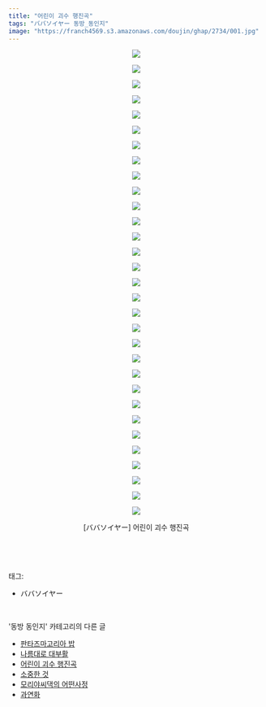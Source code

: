 ```yaml
---
title: "어린이 괴수 행진곡"
tags: "ババソイヤー 동방_동인지"
image: "https://franch4569.s3.amazonaws.com/doujin/ghap/2734/001.jpg"
---
```

<div class="article">
<p style="text-align: center; clear: none; float: none;"><img src="{{ site.imgserver2 }}/ghap/2734/001.jpg"/></p>
<p style="text-align: center; clear: none; float: none;"><img src="{{ site.imgserver2 }}/ghap/2734/002.jpg"/></p>
<p style="text-align: center; clear: none; float: none;"><img src="{{ site.imgserver2 }}/ghap/2734/003.jpg"/></p>
<p style="text-align: center; clear: none; float: none;"><img src="{{ site.imgserver2 }}/ghap/2734/004.jpg"/></p>
<p style="text-align: center; clear: none; float: none;"><img src="{{ site.imgserver2 }}/ghap/2734/005.jpg"/></p>
<p style="text-align: center; clear: none; float: none;"><img src="{{ site.imgserver2 }}/ghap/2734/006.jpg"/></p>
<p style="text-align: center; clear: none; float: none;"><img src="{{ site.imgserver2 }}/ghap/2734/007.jpg"/></p>
<p style="text-align: center; clear: none; float: none;"><img src="{{ site.imgserver2 }}/ghap/2734/008.jpg"/></p>
<p style="text-align: center; clear: none; float: none;"><img src="{{ site.imgserver2 }}/ghap/2734/009.jpg"/></p>
<p style="text-align: center; clear: none; float: none;"><img src="{{ site.imgserver2 }}/ghap/2734/010.jpg"/></p>
<p style="text-align: center; clear: none; float: none;"><img src="{{ site.imgserver2 }}/ghap/2734/011.jpg"/></p>
<p style="text-align: center; clear: none; float: none;"><img src="{{ site.imgserver2 }}/ghap/2734/012.jpg"/></p>
<p style="text-align: center; clear: none; float: none;"><img src="{{ site.imgserver2 }}/ghap/2734/013.jpg"/></p>
<p style="text-align: center; clear: none; float: none;"><img src="{{ site.imgserver2 }}/ghap/2734/014.jpg"/></p>
<p style="text-align: center; clear: none; float: none;"><img src="{{ site.imgserver2 }}/ghap/2734/015.jpg"/></p>
<p style="text-align: center; clear: none; float: none;"><img src="{{ site.imgserver2 }}/ghap/2734/016.jpg"/></p>
<p style="text-align: center; clear: none; float: none;"><img src="{{ site.imgserver2 }}/ghap/2734/017.jpg"/></p>
<p style="text-align: center; clear: none; float: none;"><img src="{{ site.imgserver2 }}/ghap/2734/018.jpg"/></p>
<p style="text-align: center; clear: none; float: none;"><img src="{{ site.imgserver2 }}/ghap/2734/019.jpg"/></p>
<p style="text-align: center; clear: none; float: none;"><img src="{{ site.imgserver2 }}/ghap/2734/020.jpg"/></p>
<p style="text-align: center; clear: none; float: none;"><img src="{{ site.imgserver2 }}/ghap/2734/021.jpg"/></p>
<p style="text-align: center; clear: none; float: none;"><img src="{{ site.imgserver2 }}/ghap/2734/022.jpg"/></p>
<p style="text-align: center; clear: none; float: none;"><img src="{{ site.imgserver2 }}/ghap/2734/023.jpg"/></p>
<p style="text-align: center; clear: none; float: none;"><img src="{{ site.imgserver2 }}/ghap/2734/024.jpg"/></p>
<p style="text-align: center; clear: none; float: none;"><img src="{{ site.imgserver2 }}/ghap/2734/025.jpg"/></p>
<p style="text-align: center; clear: none; float: none;"><img src="{{ site.imgserver2 }}/ghap/2734/026.jpg"/></p>
<p style="text-align: center; clear: none; float: none;"><img src="{{ site.imgserver2 }}/ghap/2734/027.jpg"/></p>
<p style="text-align: center; clear: none; float: none;"><img src="{{ site.imgserver2 }}/ghap/2734/028.jpg"/></p>
<p style="text-align: center; clear: none; float: none;"><img src="{{ site.imgserver2 }}/ghap/2734/029.jpg"/></p>
<p style="text-align: center; clear: none; float: none;"><img src="{{ site.imgserver2 }}/ghap/2734/030.jpg"/></p>
<p style="text-align: center; clear: none; float: none;"><img src="{{ site.imgserver2 }}/ghap/2734/031.jpg"/></p>
<p style="text-align: center; clear: none; float: none;">[ババソイヤー] 어린이 괴수 행진곡</p>
<p><br/></p>
</div><br/>
<div class="tagTrail">
<p>태그: </p>
<ul>
<li>ババソイヤー</li>
</ul>
</div><br/>
<div class="another">
<p>'동방 동인지' 카테고리의 다른 글</p>
<ul>
<li><a href="/ghap_2736">판타즈마고리아 밥</a></li>
<li><a href="/ghap_2735">나름대로 대부활</a></li>
<li><a href="/ghap_2734">어린이 괴수 행진곡</a></li>
<li><a href="/ghap_2733">소중한 것</a></li>
<li><a href="/ghap_2732">모리야씨댁의 어떤사정</a></li>
<li><a href="/ghap_2731">과연화</a></li>
</ul>
</div><br/>
<div class="cb_module cb_fluid">
<div class="cb_wrt cb_profile">
</div><!-- commentList close -->
</div><br/>
